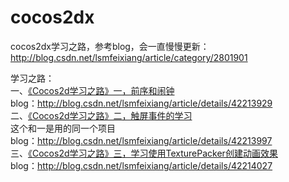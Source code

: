 # cocos2dx
cocos2dx学习之路，参考blog，会一直慢慢更新：
http://blog.csdn.net/lsmfeixiang/article/category/2801901

学习之路：<br />
一、[《Cocos2d学习之路》一，前序和闹钟](https://github.com/teffy/cocos2dx/tree/master/Clock)<br /> 
blog：http://blog.csdn.net/lsmfeixiang/article/details/42213929<br/>
二、[《Cocos2d学习之路》二，触屏事件的学习](https://github.com/teffy/cocos2dx/tree/master/Clock)<br/> 
这个和一是用的同一个项目<br/>
blog：http://blog.csdn.net/lsmfeixiang/article/details/42213997<br/>
三、[《Cocos2d学习之路》三，学习使用TexturePacker创建动画效果](https://github.com/teffy/cocos2dx/tree/master/UseTexturePacker)<br/>
blog：http://blog.csdn.net/lsmfeixiang/article/details/42214027<br/>
